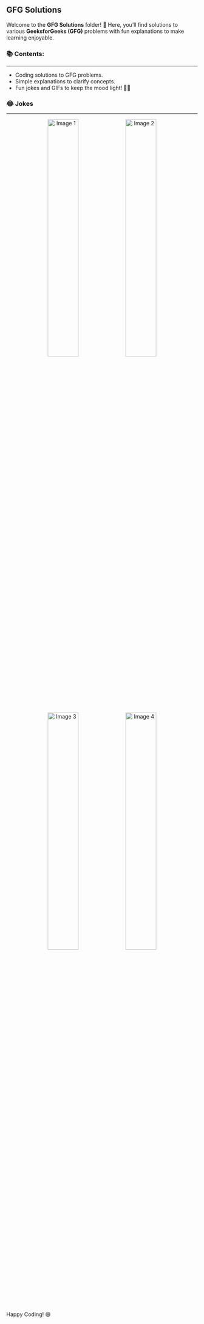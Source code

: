 ## GFG Solutions

Welcome to the **GFG Solutions** folder! 🎉 Here, you’ll find solutions to various **GeeksforGeeks (GFG)** problems with fun explanations to make learning enjoyable.

### 📚 Contents:
---
- Coding solutions to GFG problems.
- Simple explanations to clarify concepts.
- Fun jokes and GIFs to keep the mood light! 🐞😄

### 😂 Jokes
---
<div align="center">
    <img src="https://miro.medium.com/v2/resize:fit:960/0*KmA6VbLsnIbOuj8O" alt="Image 1" style="width: 40%; height: auto;">
    <img src="https://encrypted-tbn0.gstatic.com/images?q=tbn:ANd9GcQetk0lKppJBpo1U0iKAm50KL8wWlccy9q1PODGXpT0G-4nFs05ZohW_ddCWoDl4n3k_fY&usqp=CAU" alt="Image 2" style="width: 40%; height: auto;">
    <img src="https://encrypted-tbn0.gstatic.com/images?q=tbn:ANd9GcStxKVnVeWWqSNKEFZs1d2w00l_waaEbqzmdY4elfZugGE13P8GXErPPpghWXznLpma4zc&usqp=CAU" alt="Image 3" style="width: 40%; height: auto;">
    <img src="https://image.spreadshirtmedia.net/image-server/v1/compositions/T916A1PA6199PT17X7Y0D171734978W33394H40073/views/1,width=550,height=550,appearanceId=1,backgroundColor=FFFFFF,noPt=true/programmer-joke-mens-premium-tank-top.jpg" alt="Image 4" style="width: 40%; height: auto;">
</div>

Happy Coding! 😄
